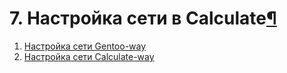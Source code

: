 # 7\. Настройка сети в Calculate[¶](#7-Настройка-сети-в-Calculate)

1. [Настройка сети Gentoo-way](/main/ru/network_configuration)
2. [Настройка сети Calculate-way](/main/ru/setup_network)